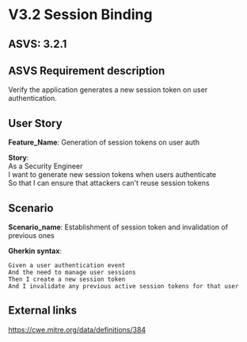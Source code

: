# V3.2 Session Binding

## ASVS: 3.2.1

## ASVS Requirement description

Verify the application generates a new session token on user
authentication.

## User Story

**Feature_Name**: Generation of session tokens on user auth

**Story**:\
As a Security Engineer\
I want to generate new session tokens when users authenticate\
So that I can ensure that attackers can't reuse session tokens

## Scenario

**Scenario_name**: Establishment of session token and invalidation of previous ones

**Gherkin syntax**:

```gherkin
Given a user authentication event
And the need to manage user sessions
Then I create a new session token
And I invalidate any previous active session tokens for that user
```


## External links

<https://cwe.mitre.org/data/definitions/384>